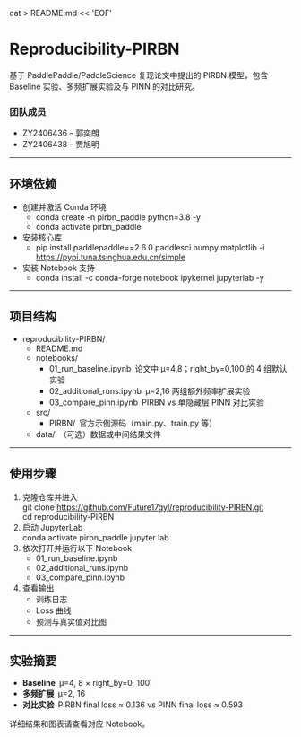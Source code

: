 cat > README.md << 'EOF'
# Reproducibility-PIRBN

基于 PaddlePaddle/PaddleScience 复现论文中提出的 PIRBN 模型，包含 Baseline 实验、多频扩展实验及与 PINN 的对比研究。

### 团队成员
- ZY2406436 – 郭奕朗  
- ZY2406438 – 贾旭明  

---

## 环境依赖

- 创建并激活 Conda 环境  
  - conda create -n pirbn_paddle python=3.8 -y
  -  conda activate pirbn_paddle
- 安装核心库  
  - pip install paddlepaddle==2.6.0 paddlesci numpy matplotlib -i https://pypi.tuna.tsinghua.edu.cn/simple
- 安装 Notebook 支持  
  - conda install -c conda-forge notebook ipykernel jupyterlab -y 

---

## 项目结构

- reproducibility-PIRBN/  
  - README.md  
  - notebooks/  
    - 01_run_baseline.ipynb 论文中 µ=4,8；right_by=0,100 的 4 组默认实验  
    - 02_additional_runs.ipynb µ=2,16 两组额外频率扩展实验  
    - 03_compare_pinn.ipynb PIRBN vs 单隐藏层 PINN 对比实验  
  - src/  
    - PIRBN/ 官方示例源码（main.py、train.py 等）  
  - data/ （可选）数据或中间结果文件  

---

## 使用步骤

1. 克隆仓库并进入  
   git clone https://github.com/Future17gyl/reproducibility-PIRBN.git  
   cd reproducibility-PIRBN
2. 启动 JupyterLab  
   conda activate pirbn_paddle
   jupyter lab
3. 依次打开并运行以下 Notebook  
   - 01_run_baseline.ipynb
   - 02_additional_runs.ipynb
   - 03_compare_pinn.ipynb
4. 查看输出  
   - 训练日志  
   - Loss 曲线  
   - 预测与真实值对比图  

---

## 实验摘要

- **Baseline** µ=4, 8 × right_by=0, 100  
- **多频扩展** µ=2, 16  
- **对比实验** PIRBN final loss ≈ 0.136 vs PINN final loss ≈ 0.593  

详细结果和图表请查看对应 Notebook。